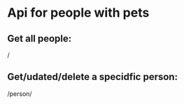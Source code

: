 # Api for people with pets

## Get all people:
/

## Get/udated/delete a specidfic person: 
/person/<id>
